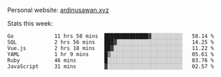 Personal website: [ardinusawan.xyz](https://ardinusawan.xyz)

Stats this week:
<!--START_SECTION:waka-->

```text
Go             11 hrs 58 mins  ██████████████▓░░░░░░░░░░   58.14 %
SQL            2 hrs 56 mins   ███▓░░░░░░░░░░░░░░░░░░░░░   14.25 %
Vue.js         2 hrs 18 mins   ██▓░░░░░░░░░░░░░░░░░░░░░░   11.22 %
YAML           1 hr 9 mins     █▒░░░░░░░░░░░░░░░░░░░░░░░   05.61 %
Ruby           46 mins         █░░░░░░░░░░░░░░░░░░░░░░░░   03.76 %
JavaScript     31 mins         ▓░░░░░░░░░░░░░░░░░░░░░░░░   02.57 %
```

<!--END_SECTION:waka-->

